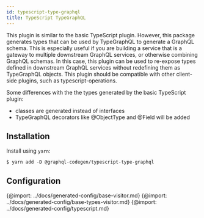 ```yaml
---
id: typescript-type-graphql
title: TypeScript TypeGraphQL
---
```


This plugin is similar to the basic TypeScript plugin. However, this package generates types that can be used by TypeGraphQL to generate a GraphQL schema. This is especially useful if you are building a service that is a gateway to multiple downstream GraphQL services, or otherwise combining GraphQL schemas. In this case, this plugin can be used to re-expose types defined in downstream GraphQL services without redefining them as TypeGraphQL objects. This plugin should be compatible with other client-side plugins, such as typescript-operations.

Some differences with the the types generated by the basic TypeScript plugin:

- classes are generated instead of interfaces
- TypeGraphQL decorators like @ObjectType and @Field will be added

## Installation

Install using `yarn`:

    $ yarn add -D @graphql-codegen/typescript-type-graphql

## Configuration

{@import: ../docs/generated-config/base-visitor.md}
{@import: ../docs/generated-config/base-types-visitor.md}
{@import: ../docs/generated-config/typescript.md}
